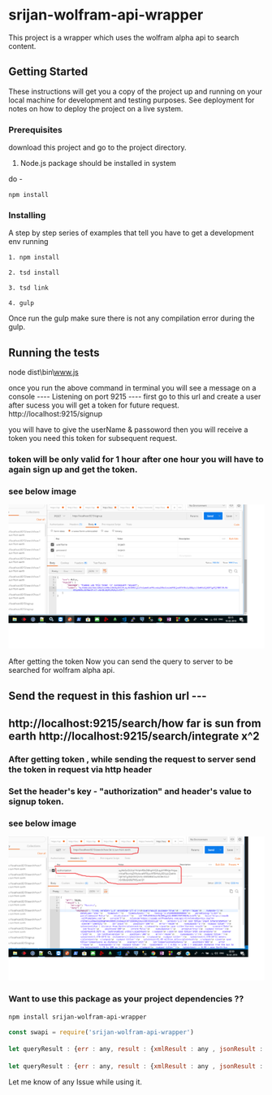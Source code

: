 # srijan-wolfram-api-wrapper

This project is a wrapper which uses the wolfram alpha api to search content.

## Getting Started

These instructions will get you a copy of the project up and running on your local machine for development and testing purposes. See deployment for notes on how to deploy the project on a live system.

### Prerequisites

download this project and go to the project directory.

1. Node.js package should be installed in system

do - 
```
npm install
```

### Installing

A step by step series of examples that tell you have to get a development env running


```
1. npm install
```
```
2. tsd install
```
```
3. tsd link
```
```
4. gulp
```
Once run the gulp make sure there is not any compilation error during the gulp.

## Running the tests

node dist\bin\www.js

once you run the above command in terminal you will see a message on a console ---- Listening on port 9215 ----
first go to this url and create a user after sucess you will get a token for future request.
http://localhost:9215/signup 

you will have to give the userName & passoword then you will receive a token you need this token 
for subsequent request.

### token will be only valid for 1 hour after one hour you will have to again sign up and get the token.


### see below image

![alt text](https://github.com/Brijesh20126025/srijan-wolfram-api-wrapper/blob/master/images/signup.png)

After getting the token Now you can send the query to server to be searched for wolfram alpha api.

Send the request in this fashion url --- 
--------------------------------------------------------------
http://localhost:9215/search/how far is sun from earth
http://localhost:9215/search/integrate x^2
--------------------------------------------------------------


### After getting token , while sending the request to server send the token in request via http header
### Set the header's key - "authorization" and header's value to signup token.
### see below image

![alt text](https://github.com/Brijesh20126025/srijan-wolfram-api-wrapper/blob/master/images/query.png)


### Want to use this package as your project dependencies ??

```
npm install srijan-wolfram-api-wrapper
```

```javascript
const swapi = require('srijan-wolfram-api-wrapper')

let queryResult : {err : any, result : {xmlResult : any , jsonResult : any}} = await swapi.query('integrate x^2');

let queryResult : {err : any, result : {xmlResult : any , jsonResult : any}} = await swapi.query('How far is sun from earth');

```

Let me know of any Issue while using it.



